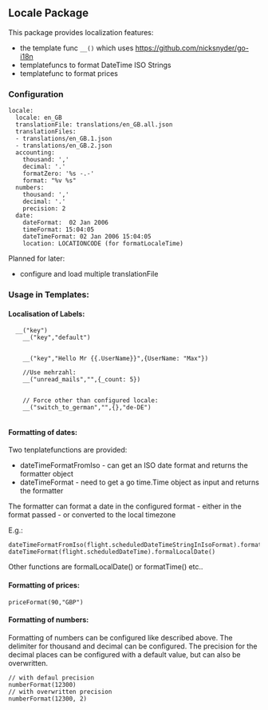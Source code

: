 ## Locale Package

This package provides localization features:

 * the template func `__()`  which uses https://github.com/nicksnyder/go-i18n
 * templatefuncs to format DateTime ISO Strings 
 * templatefunc to format prices

### Configuration

```
locale:
  locale: en_GB
  translationFile: translations/en_GB.all.json
  translationFiles:
  - translations/en_GB.1.json
  - translations/en_GB.2.json
  accounting:
    thousand: ','
    decimal: '.'
    formatZero: '%s -.-'
    format: "%v %s"
  numbers:
    thousand: ','
    decimal: '.'
    precision: 2
  date:
    dateFormat:  02 Jan 2006
    timeFormat: 15:04:05
    dateTimeFormat: 02 Jan 2006 15:04:05
    location: LOCATIONCODE (for formatLocaleTime)
```

Planned for later:

 * configure and load multiple translationFile

### Usage in Templates:

#### Localisation of Labels:

```
  __("key")
	__("key","default")
	
	
	__("key","Hello Mr {{.UserName}}",{UserName: "Max"})
	
	//Use mehrzahl:
	__("unread_mails","",{_count: 5})
	
	
	// Force other than configured locale: 
	__("switch_to_german","",{},"de-DE")
	
```
#### Formatting of dates:

Two tenplatefunctions are provided:

 * dateTimeFormatFromIso - can get an ISO date format and returns the formatter object
 * dateTimeFormat - need to get a go time.Time object as input and returns the formatter

The formatter can format a date in the configured format - either in the format passed - or converted to the local timezone 

E.g.:
```
dateTimeFormatFromIso(flight.scheduledDateTimeStringInIsoFormat).formatDate()
dateTimeFormat(flight.scheduledDateTime).formalLocalDate()
```
Other functions are formalLocalDate() or formatTime() etc..

#### Formatting of prices:

```
priceFormat(90,"GBP")
```

#### Formatting of numbers:

Formatting of numbers can be configured like described above. The delimiter for thousand and
decimal can be configured. The precision for the decimal places can be configured with a default
value, but can also be overwritten.

```
// with defaul precision
numberFormat(12300)
// with overwritten precision
numberFormat(12300, 2)
```
